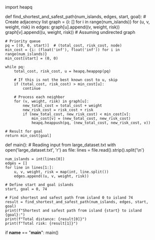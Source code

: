 import heapq

def find_shortest_and_safest_path(num_islands, edges, start, goal):
    # Create adjacency list
    graph = {i: [] for i in range(num_islands)}
    for (u, v, weight, risk) in edges:
        graph[u].append((v, weight, risk))
        graph[v].append((u, weight, risk))  # Assuming undirected graph

    # Priority queue
    pq = [(0, 0, start)]  # (total_cost, risk_cost, node)
    min_cost = {i: (float('inf'), float('inf')) for i in range(num_islands)}
    min_cost[start] = (0, 0)
    
    while pq:
        total_cost, risk_cost, u = heapq.heappop(pq)
        
        # If this is not the best known cost to u, skip
        if (total_cost, risk_cost) > min_cost[u]:
            continue

        # Process each neighbor
        for (v, weight, risk) in graph[u]:
            new_total_cost = total_cost + weight
            new_risk_cost = risk_cost + risk
            if (new_total_cost, new_risk_cost) < min_cost[v]:
                min_cost[v] = (new_total_cost, new_risk_cost)
                heapq.heappush(pq, (new_total_cost, new_risk_cost, v))
    
    # Result for goal
    return min_cost[goal]

def main():
    # Reading input from large_dataset.txt
    with open('large_dataset.txt', 'r') as file:
        lines = file.read().strip().split('\n')
    
    num_islands = int(lines[0])
    edges = []
    for line in lines[1:]:
        u, v, weight, risk = map(int, line.split())
        edges.append((u, v, weight, risk))
    
    # Define start and goal islands
    start, goal = 0, 74
    
    # Find shortest and safest path from island 0 to island 74
    result = find_shortest_and_safest_path(num_islands, edges, start, goal)
    print(f"Shortest and safest path from island {start} to island {goal}:")
    print(f"Total distance: {result[0]}")
    print(f"Total risk: {result[1]}")

if __name__ == "__main__":
    main()
